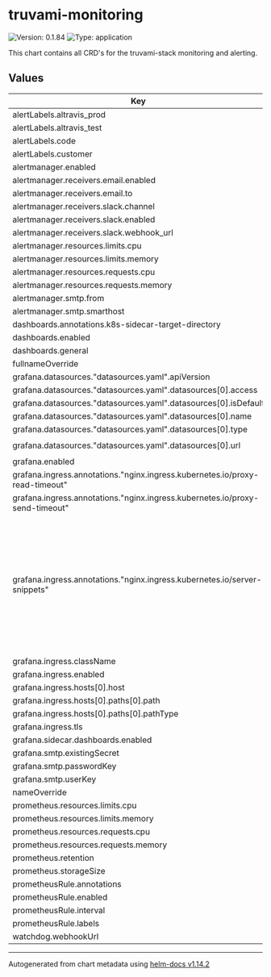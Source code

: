 # truvami-monitoring

![Version: 0.1.84](https://img.shields.io/badge/Version-0.1.84-informational?style=flat-square) ![Type: application](https://img.shields.io/badge/Type-application-informational?style=flat-square)

This chart contains all CRD's for the truvami-stack monitoring and alerting.

## Values

| Key | Type | Default | Description |
|-----|------|---------|-------------|
| alertLabels.altravis_prod | string | `"false"` |  |
| alertLabels.altravis_test | string | `"true"` |  |
| alertLabels.code | string | `"SBCC"` |  |
| alertLabels.customer | string | `"truvami"` |  |
| alertmanager.enabled | bool | `true` |  |
| alertmanager.receivers.email.enabled | bool | `false` |  |
| alertmanager.receivers.email.to | string | `"alerts@truvami.com"` |  |
| alertmanager.receivers.slack.channel | string | `"#alerts"` |  |
| alertmanager.receivers.slack.enabled | bool | `false` |  |
| alertmanager.receivers.slack.webhook_url | string | `""` |  |
| alertmanager.resources.limits.cpu | string | `"500m"` |  |
| alertmanager.resources.limits.memory | string | `"512Mi"` |  |
| alertmanager.resources.requests.cpu | string | `"50m"` |  |
| alertmanager.resources.requests.memory | string | `"128Mi"` |  |
| alertmanager.smtp.from | string | `"alertmanager@truvami.com"` |  |
| alertmanager.smtp.smarthost | string | `"localhost:587"` |  |
| dashboards.annotations.k8s-sidecar-target-directory | string | `"/tmp/dashboards"` |  |
| dashboards.enabled | bool | `true` |  |
| dashboards.general | object | `{}` |  |
| fullnameOverride | string | `""` |  |
| grafana.datasources."datasources.yaml".apiVersion | int | `1` |  |
| grafana.datasources."datasources.yaml".datasources[0].access | string | `"proxy"` |  |
| grafana.datasources."datasources.yaml".datasources[0].isDefault | bool | `true` |  |
| grafana.datasources."datasources.yaml".datasources[0].name | string | `"Prometheus"` |  |
| grafana.datasources."datasources.yaml".datasources[0].type | string | `"prometheus"` |  |
| grafana.datasources."datasources.yaml".datasources[0].url | string | `"http://prometheus-operated:9090"` |  |
| grafana.enabled | bool | `false` |  |
| grafana.ingress.annotations."nginx.ingress.kubernetes.io/proxy-read-timeout" | string | `"3600"` |  |
| grafana.ingress.annotations."nginx.ingress.kubernetes.io/proxy-send-timeout" | string | `"3600"` |  |
| grafana.ingress.annotations."nginx.ingress.kubernetes.io/server-snippets" | string | `"location / {\n  proxysetheader Upgrade $httpupgrade;\n  proxyhttpversion 1.1;\n  proxysetheader X-Forwarded-Host $httphost;\n  proxysetheader X-Forwarded-Proto $scheme;\n  proxysetheader X-Forwarded-For $remoteaddr;\n  proxysetheader Host $host;\n  proxysetheader Connection \"upgrade\";\n  proxycachebypass $httpupgrade;\n  }\n"` |  |
| grafana.ingress.className | string | `""` |  |
| grafana.ingress.enabled | bool | `false` |  |
| grafana.ingress.hosts[0].host | string | `"chart-example.local"` |  |
| grafana.ingress.hosts[0].paths[0].path | string | `"/"` |  |
| grafana.ingress.hosts[0].paths[0].pathType | string | `"ImplementationSpecific"` |  |
| grafana.ingress.tls | list | `[]` |  |
| grafana.sidecar.dashboards.enabled | bool | `true` |  |
| grafana.smtp.existingSecret | string | `""` |  |
| grafana.smtp.passwordKey | string | `"password"` |  |
| grafana.smtp.userKey | string | `"user"` |  |
| nameOverride | string | `""` |  |
| prometheus.resources.limits.cpu | string | `"1"` |  |
| prometheus.resources.limits.memory | string | `"1Gi"` |  |
| prometheus.resources.requests.cpu | string | `"100m"` |  |
| prometheus.resources.requests.memory | string | `"256Mi"` |  |
| prometheus.retention | string | `"10d"` |  |
| prometheus.storageSize | string | `"10Gi"` |  |
| prometheusRule.annotations | object | `{}` |  |
| prometheusRule.enabled | bool | `true` |  |
| prometheusRule.interval | string | `"30s"` |  |
| prometheusRule.labels | object | `{}` |  |
| watchdog.webhookUrl | string | `""` |  |

----------------------------------------------
Autogenerated from chart metadata using [helm-docs v1.14.2](https://github.com/norwoodj/helm-docs/releases/v1.14.2)
